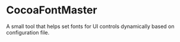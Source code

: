 # CocoaFontMaster

A small tool that helps set fonts for UI controls dynamically based on configuration file.
